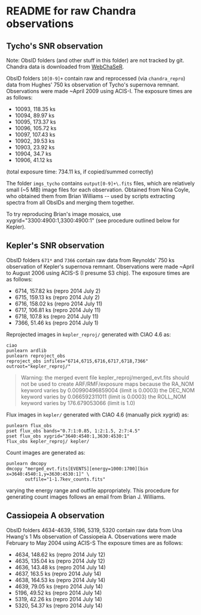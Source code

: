 README for raw Chandra observations
===================================

Tycho's SNR observation
-----------------------

Note: ObsID folders (and other stuff in this folder) are not tracked by git.
Chandra data is downloaded from [WebChaSeR](http://cda.harvard.edu/chaser/).

ObsID folders `10[0-9]+` contain raw and reprocessed (via `chandra_repro`)
data from Hughes' 750 ks observation of Tycho's supernova remnant.
Observations were made ~April 2009 using ACIS-I.
The exposure times are as follows:

* 10093, 118.35 ks
* 10094,  89.97 ks
* 10095, 173.37 ks
* 10096, 105.72 ks
* 10097, 107.43 ks
* 10902,  39.53 ks
* 10903,  23.92 ks
* 10904,  34.7  ks
* 10906,  41.12 ks

(total exposure time: 734.11 ks, if copied/summed correctly)

The folder `imgs_tycho` contains `output[0-9]+\.fits` files, which are
relatively small (~5 MB) image files for each observation.  Obtained from Nina
Coyle, who obtained them from Brian Williams -- used by scripts extracting
spectra from all ObsIDs and merging them together.

To try reproducing Brian's image mosaics, use xygrid="3300:4900:1,3300:4900:1"
(see procedure outlined below for Kepler).

Kepler's SNR observation
------------------------

ObsID folders `671*` and `7366` contain raw data from Reynolds' 750 ks
observation of Kepler's supernova remnant.
Observations were made ~April to August 2006 using ACIS-S (I presume S3 chip).
The exposure times are as follows:

* 6714, 157.82 ks (repro 2014 July 2)
* 6715, 159.13 ks (repro 2014 July 2)
* 6716, 158.02 ks (repro 2014 July 11)
* 6717, 106.81 ks (repro 2014 July 11)
* 6718, 107.8  ks (repro 2014 July 11)
* 7366,  51.46 ks (repro 2014 July 1)

Reprojected images in `kepler_reproj/` generated with CIAO 4.6 as:

    ciao
    punlearn ardlib
    punlearn reproject_obs
    reproject_obs infiles="6714,6715,6716,6717,6718,7366" outroot="kepler_reproj/"

> Warning: the merged event file kepler\_reproj/merged\_evt.fits
>    should not be used to create ARF/RMF/exposure maps because
>       the RA_NOM keyword varies by 0.00990496859004 (limit is 0.0003)
>       the DEC_NOM keyword varies by 0.066592311011 (limit is 0.0003)
>       the ROLL_NOM keyword varies by 176.679053066 (limit is 1.0)

Flux images in `kepler/` generated with CIAO 4.6 (manually pick xygrid) as:

    punlearn flux_obs
    pset flux_obs bands="0.7:1:0.85, 1:2:1.5, 2:7:4.5"
    pset flux_obs xygrid="3640:4540:1,3630:4530:1"
    flux_obs kepler_reproj/ kepler/

Count images are generated as:

    punlearn dmcopy
    dmcopy "merged_evt.fits[EVENTS][energy=1000:1700][bin x=3640:4540:1,y=3630:4530:1]" \
           outfile="1-1.7kev_counts.fits"

varying the energy range and outfile appropriately.  This procedure for
generating count images follows an email from Brian J. Williams.


Cassiopeia A observation
------------------------

ObsID folders 4634-4639, 5196, 5319, 5320 contain raw data from Una Hwang's 1 Ms
observation of Cassiopeia A.
Observations were made February to May 2004 using ACIS-S
The exposure times are as follows:

* 4634, 148.62 ks (repro 2014 July 12)
* 4635, 135.04 ks (repro 2014 July 12)
* 4636, 143.48 ks (repro 2014 July 14)
* 4637, 163.5  ks (repro 2014 July 14)
* 4638, 164.53 ks (repro 2014 July 14)
* 4639,  79.05 ks (repro 2014 July 14)
* 5196,  49.52 ks (repro 2014 July 14)
* 5319,  42.26 ks (repro 2014 July 14)
* 5320,  54.37 ks (repro 2014 July 14)


